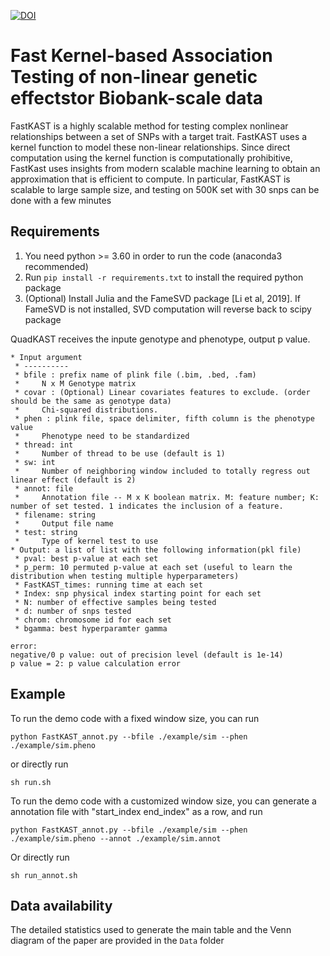 <a href="https://zenodo.org/badge/latestdoi/429674106"><img src="https://zenodo.org/badge/429674106.svg" alt="DOI"></a>
# Fast Kernel-based Association Testing of non-linear genetic effectstor Biobank-scale data

FastKAST is a highly scalable method for testing complex nonlinear relationships between a set of SNPs with a target trait. FastKAST uses a kernel function to model these non-linear relationships. Since direct computation using the kernel function is computationally prohibitive, FastKast uses insights from modern scalable machine learning to obtain an approximation that is efficient to compute. In particular, FastKAST is scalable to large sample size, and testing on 500K set with 30 snps can be done with a few minutes


## Requirements
1. You need python >= 3.60 in order to run the code (anaconda3 recommended)
2. Run ```pip install -r requirements.txt``` to install the required python package
3. (Optional) Install Julia and the FameSVD package [Li et al, 2019]. If FameSVD is not installed, SVD computation will reverse back to scipy package


QuadKAST receives the inpute genotype and phenotype, output p value.
```
* Input argument
 * ----------
 * bfile : prefix name of plink file (.bim, .bed, .fam)
 *     N x M Genotype matrix
 * covar : (Optional) Linear covariates features to exclude. (order should be the same as genotype data)
 *     Chi-squared distributions.
 * phen : plink file, space delimiter, fifth column is the phenotype value
 *     Phenotype need to be standardized
 * thread: int
 *     Number of thread to be use (default is 1)
 * sw: int
 *     Number of neighboring window included to totally regress out linear effect (default is 2)
 * annot: file
 *     Annotation file -- M x K boolean matrix. M: feature number; K: number of set tested. 1 indicates the inclusion of a feature.
 * filename: string
 *     Output file name
 * test: string
 *     Type of kernel test to use
* Output: a list of list with the following information(pkl file)
 * pval: best p-value at each set
 * p_perm: 10 permuted p-value at each set (useful to learn the distribution when testing multiple hyperparameters)
 * FastKAST_times: running time at each set
 * Index: snp physical index starting point for each set
 * N: number of effective samples being tested
 * d: number of snps tested
 * chrom: chromosome id for each set
 * bgamma: best hyperparamter gamma
 
error:
negative/0 p value: out of precision level (default is 1e-14)
p value = 2: p value calculation error 
```

## Example
To run the demo code with a fixed window size, you can run
```
python FastKAST_annot.py --bfile ./example/sim --phen ./example/sim.pheno
```
or directly run
```
sh run.sh
```

To run the demo code with a customized window size, you can generate a annotation file with "start_index end_index" as a row, and run
```
python FastKAST_annot.py --bfile ./example/sim --phen ./example/sim.pheno --annot ./example/sim.annot
```
Or directly run
```
sh run_annot.sh
```

## Data availability
The detailed statistics used to generate the main table and the Venn diagram of the paper are provided in the `Data` folder
